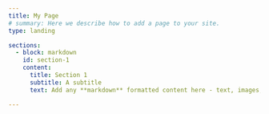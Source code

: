 ```yaml
---
title: My Page
# summary: Here we describe how to add a page to your site.
type: landing

sections:
  - block: markdown
    id: section-1
    content:
      title: Section 1
      subtitle: A subtitle
      text: Add any **markdown** formatted content here - text, images, videos, galleries - and even HTML code!

---
```

